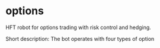 # options
HFT robot for options trading with risk control and hedging.

Short description:
The bot operates with four types of option